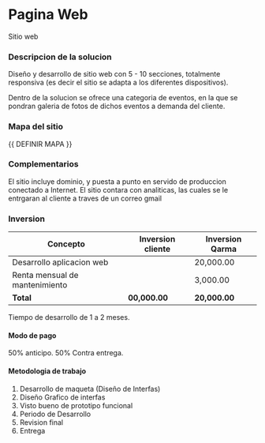 # Pagina Web

Sitio web

### Descripcion de la solucion

Diseño y desarrollo de sitio web con 5 - 10 secciones, totalmente responsiva (es decir el sitio se adapta a los diferentes dispositivos).

Dentro de la solucion se ofrece una categoria de eventos, en la que se pondran galeria de fotos de dichos eventos a demanda del cliente.

### Mapa del sitio

  {{ DEFINIR MAPA }}

### Complementarios

El sitio incluye dominio, y puesta a punto en servido de produccion conectado a Internet.
El sitio contara con analiticas, las cuales se le entrgaran al cliente a traves de un correo gmail


### Inversion


|Concepto|Inversion cliente| Inversion Qarma|
|---|---|---|
|Desarrollo aplicacion web   |  | 20,000.00 |   
|Renta mensual de mantenimiento |  | 3,000.00   |      
| **Total** | **00,000.00** | **20,000.00** |


Tiempo de desarrollo de 1 a 2 meses.


#### Modo de pago

50% anticipo.
50% Contra entrega.


#### Metodologia de trabajo

1. Desarrollo de maqueta (Diseño de Interfas)
2. Diseño Grafico de interfas
3. Visto bueno de prototipo funcional
4. Periodo de Desarrollo
5. Revision final
6. Entrega
